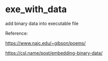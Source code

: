 # exe_with_data
add binary data into executable file

Reference:

https://www.naic.edu/~gibson/poems/

https://csl.name/post/embedding-binary-data/
